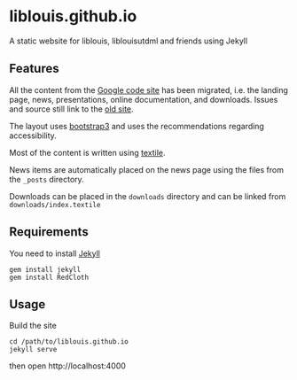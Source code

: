 # liblouis.github.io

A static website for liblouis, liblouisutdml and friends using Jekyll

## Features

All the content from the [Google code site][google] has been migrated,
i.e. the landing page, news, presentations, online documentation, and
downloads. Issues and source still link to the [old site][google].

[google]: https://code.google.com/p/liblouis/

The layout uses [bootstrap3](http://getbootstrap.com/) and uses the
recommendations regarding accessibility.

Most of the content is written using
[textile](http://redcloth.org/textile/).

News items are automatically placed on the news page using the files
from the `_posts` directory.

Downloads can be placed in the `downloads` directory and can be linked
from `downloads/index.textile`

## Requirements

You need to install [Jekyll](http://jekyllrb.com/)

```
gem install jekyll
gem install RedCloth
```

## Usage

Build the site

```
cd /path/to/liblouis.github.io
jekyll serve
```

then open http://localhost:4000

